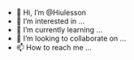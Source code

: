 - 👋 Hi, I’m @Hiulesson
- 👀 I’m interested in ...
- 🌱 I’m currently learning ...
- 💞️ I’m looking to collaborate on ...
- 📫 How to reach me ...

<!---
Hiulesson/Hiulesson is a ✨ special ✨ repository because its `README.md` (this file) appears on your GitHub profile.
You can click the Preview link to take a look at your changes.
--->
